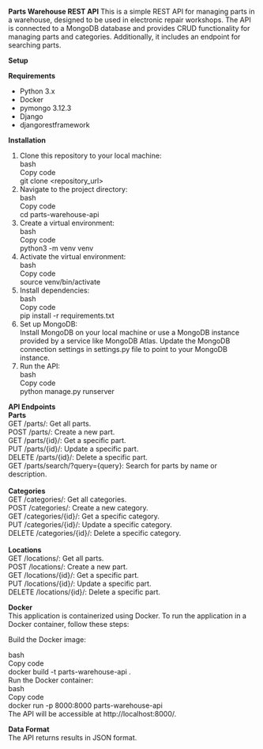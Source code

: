**Parts Warehouse REST API**
This is a simple REST API for managing parts in a warehouse, designed to be used in electronic repair workshops. The API is connected to a MongoDB database and provides CRUD functionality for managing parts and categories. Additionally, it includes an endpoint for searching parts.<br>

__Setup__<br>

__Requirements__<br>
- Python 3.x
- Docker
- pymongo 3.12.3
- Django
- djangorestframework<br>
  
__Installation__<br>
1. Clone this repository to your local machine:<br>
bash<br>
Copy code<br>
git clone <repository_url><br>
2. Navigate to the project directory:<br>
bash<br>
Copy code<br>
cd parts-warehouse-api<br>
3. Create a virtual environment:<br>
bash<br>
Copy code<br>
python3 -m venv venv<br>
4. Activate the virtual environment:<br>
bash<br>
Copy code<br>
source venv/bin/activate<br>
5. Install dependencies:<br>
bash<br>
Copy code<br>
pip install -r requirements.txt<br>
6. Set up MongoDB:<br>
Install MongoDB on your local machine or use a MongoDB instance provided by a service like MongoDB Atlas.
Update the MongoDB connection settings in settings.py file to point to your MongoDB instance.<br>
7. Run the API:<br>
bash<br>
Copy code<br>
python manage.py runserver<br>

**API Endpoints**<br>
__Parts__<br>
GET /parts/: Get all parts.<br>
POST /parts/: Create a new part.<br>
GET /parts/{id}/: Get a specific part.<br>
PUT /parts/{id}/: Update a specific part.<br>
DELETE /parts/{id}/: Delete a specific part.<br>
GET /parts/search/?query={query}: Search for parts by name or description.<br><br>
__Categories__<br>
GET /categories/: Get all categories.<br>
POST /categories/: Create a new category.<br>
GET /categories/{id}/: Get a specific category.<br>
PUT /categories/{id}/: Update a specific category.<br>
DELETE /categories/{id}/: Delete a specific category.<br><br>
__Locations__<br>
GET /locations/: Get all parts.<br>
POST /locations/: Create a new part.<br>
GET /locations/{id}/: Get a specific part.<br>
PUT /locations/{id}/: Update a specific part.<br>
DELETE /locations/{id}/: Delete a specific part.<br>

**Docker**<br>
This application is containerized using Docker. To run the application in a Docker container, follow these steps:<br>

Build the Docker image:<br>

bash<br>
Copy code<br>
docker build -t parts-warehouse-api .<br>
Run the Docker container:<br>
bash<br>
Copy code<br>
docker run -p 8000:8000 parts-warehouse-api<br>
The API will be accessible at http://localhost:8000/.<br>

**Data Format**<br>
The API returns results in JSON format.
